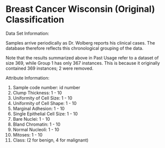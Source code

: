 # Breast Cancer Wisconsin (Original) Classification
 
Data Set Information:

Samples arrive periodically as Dr. Wolberg reports his clinical cases. The database therefore reflects this chronological grouping of the data.

Note that the results summarized above in Past Usage refer to a dataset of size 369, while Group 1 has only 367 instances. This is because it originally contained 369 instances; 2 were removed.

Attribute Information:

1. Sample code number: id number
2. Clump Thickness: 1 - 10
3. Uniformity of Cell Size: 1 - 10
4. Uniformity of Cell Shape: 1 - 10
5. Marginal Adhesion: 1 - 10
6. Single Epithelial Cell Size: 1 - 10
7. Bare Nuclei: 1 - 10
8. Bland Chromatin: 1 - 10
9. Normal Nucleoli: 1 - 10
10. Mitoses: 1 - 10
11. Class: 
(2 for benign, 4 for malignant)
